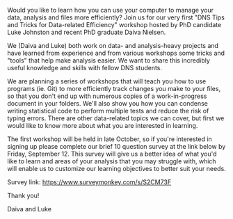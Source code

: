 Would you like to learn how you can use your computer to manage your data, analysis and files more efficiently? Join us for our very first "DNS Tips and Tricks for Data-related Efficiency" workshop hosted by PhD candidate Luke Johnston and recent PhD graduate Daiva Nielsen.

We (Daiva and Luke) both work on data- and analysis-heavy projects and have learned from experience and from various workshops some tricks and "tools" that help make analysis easier. We want to share this incredibly useful knowledge and skills with fellow DNS students.

We are planning a series of workshops that will teach you how to use programs (ie. Git) to more efficiently track changes you make to your files, so that you don't end up with numerous copies of a work-in-progress document in your folders. We'll also show you how you can condense writing statistical code to perform multiple tests and reduce the risk of typing errors. There are other data-related topics we can cover, but first we would like to know more about what you are interested in learning.

The first workshop will be held in late October, so if you're interested in signing up please complete our brief 10 question survey at the link below by Friday, September 12. This survey will give us a better idea of what you'd like to learn and areas of your analysis that you may struggle with, which will enable us to customize our learning objectives to better suit your needs.

Survey link: https://www.surveymonkey.com/s/S2CM73F

Thank you!

Daiva and Luke
